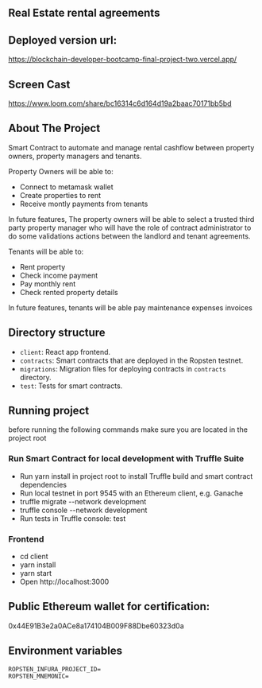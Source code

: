 ## Real Estate rental agreements

## Deployed version url:

https://blockchain-developer-bootcamp-final-project-two.vercel.app/

## Screen Cast

https://www.loom.com/share/bc16314c6d164d19a2baac70171bb5bd


## About The Project

Smart Contract to automate and manage rental cashflow between property owners, property managers and tenants.

Property Owners will be able to:

- Connect to metamask wallet
- Create properties to rent
- Receive montly payments from tenants

In future features, The property owners will be able to select a trusted third party property manager who will have the role of contract administrator to do some validations actions between the landlord and tenant agreements.


Tenants will be able to:

- Rent property 
- Check income payment
- Pay monthly rent
- Check rented property details

In future features, tenants will be able pay maintenance expenses invoices


## Directory structure

- `client`: React app frontend.
- `contracts`: Smart contracts that are deployed in the Ropsten testnet.
- `migrations`: Migration files for deploying contracts in `contracts` directory.
- `test`: Tests for smart contracts.

## Running project 

before running the following commands make sure you are located in the project root

### Run Smart Contract for local development with Truffle Suite 

- Run yarn install in project root to install Truffle build and smart contract dependencies
- Run local testnet in port 9545 with an Ethereum client, e.g. Ganache
- truffle migrate --network development
- truffle console --network development
- Run tests in Truffle console: test

### Frontend
- cd client
- yarn install
- yarn start
- Open http://localhost:3000

## Public Ethereum wallet for certification:

0x44E91B3e2a0ACe8a174104B009F88Dbe60323d0a

## Environment variables

```
ROPSTEN_INFURA_PROJECT_ID=
ROPSTEN_MNEMONIC=
```


